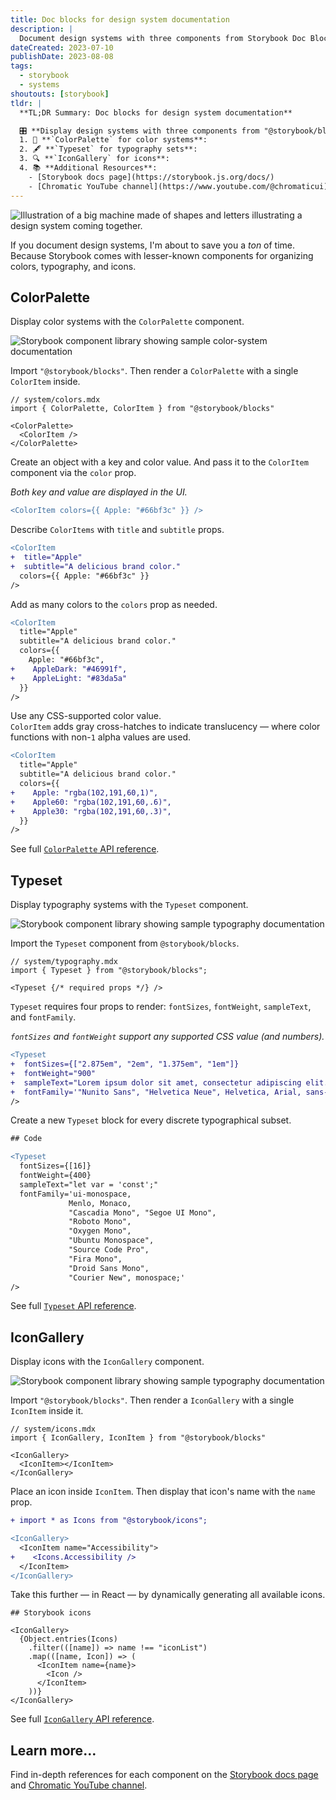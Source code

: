 ```yaml
---
title: Doc blocks for design system documentation
description: |
  Document design systems with three components from Storybook Doc Blocks
dateCreated: 2023-07-10
publishDate: 2023-08-08
tags:
  - storybook
  - systems
shoutouts: [storybook]
tldr: |
  **TL;DR Summary: Doc blocks for design system documentation**

  🎛️ **Display design systems with three components from "@storybook/blocks"**
  1. 🎨 **`ColorPalette` for color systems**:
  2. 🖋️ **`Typeset` for typography sets**:
  3. 🔍 **`IconGallery` for icons**:
  4. 📚 **Additional Resources**:
    - [Storybook docs page](https://storybook.js.org/docs/)
    - [Chromatic YouTube channel](https://www.youtube.com/@chromaticui).
---
```


![Illustration of a big machine made of shapes and letters illustrating a design system coming together.](./storybook-doc-blocks-for-design-system-documentation/storybook-doc-blocks-for-design-system-documentation_cover.png)

If you document design systems, I'm about to save you a _ton_ of time.
Because Storybook comes with lesser-known components for organizing colors, typography, and icons.

## ColorPalette

Display color systems with the `ColorPalette` component.

![Storybook component library showing sample color-system documentation](./storybook-doc-blocks-for-design-system-documentation/storybook-doc-blocks-for-design-system-documentation_color-palette-example.png)

Import `"@storybook/blocks"`.
Then render a `ColorPalette` with a single `ColorItem` inside.

```mdx
// system/colors.mdx
import { ColorPalette, ColorItem } from "@storybook/blocks"

<ColorPalette>
  <ColorItem />
</ColorPalette>
```

Create an object with a key and color value.
And pass it to the `ColorItem` component via the `color` prop.

_Both key and value are displayed in the UI._

```diff lang="mdx" ins=/colors={.+}/
<ColorItem colors={{ Apple: "#66bf3c" }} />
```

Describe `ColorItems` with `title` and `subtitle` props.

```diff lang="mdx"
<ColorItem
+  title="Apple"
+  subtitle="A delicious brand color."
  colors={{ Apple: "#66bf3c" }}
/>
```

Add as many colors to the `colors` prop as needed.

```diff lang="mdx"
<ColorItem
  title="Apple"
  subtitle="A delicious brand color."
  colors={{
    Apple: "#66bf3c",
+    AppleDark: "#46991f",
+    AppleLight: "#83da5a"
  }}
/>
```

Use any CSS-supported color value.  
`ColorItem` adds gray cross-hatches to indicate translucency — where color functions with non-`1` alpha values are used.

```diff lang="mdx"
<ColorItem
  title="Apple"
  subtitle="A delicious brand color."
  colors={{
+    Apple: "rgba(102,191,60,1)",
+    Apple60: "rgba(102,191,60,.6)",
+    Apple30: "rgba(102,191,60,.3)",
  }}
/>
```

See full [`ColorPalette` API reference](https://storybook.js.org/docs/react/api/doc-block-colorpalette).

## Typeset

Display typography systems with the `Typeset` component.

![Storybook component library showing sample typography documentation](./storybook-doc-blocks-for-design-system-documentation/storybook-doc-blocks-for-design-system-documentation_typography-example.png)

Import the `Typeset` component from `@storybook/blocks`.

```mdx
// system/typography.mdx
import { Typeset } from "@storybook/blocks";

<Typeset {/* required props */} />
```

`Typeset` requires four props to render: `fontSizes`, `fontWeight`, `sampleText`, and `fontFamily`.

_`fontSizes` and `fontWeight` support any supported CSS value (and numbers)._

```diff lang="mdx"
<Typeset
+  fontSizes={["2.875em", "2em", "1.375em", "1em"]}
+  fontWeight="900"
+  sampleText="Lorem ipsum dolor sit amet, consectetur adipiscing elit."
+  fontFamily='"Nunito Sans", "Helvetica Neue", Helvetica, Arial, sans-serif'
/>
```

Create a new `Typeset` block for every discrete typographical subset.

```diff lang="mdx"
## Code

<Typeset
  fontSizes={[16]}
  fontWeight={400}
  sampleText="let var = 'const';"
  fontFamily='ui-monospace,
             Menlo, Monaco,
             "Cascadia Mono", "Segoe UI Mono",
             "Roboto Mono",
             "Oxygen Mono",
             "Ubuntu Monospace",
             "Source Code Pro",
             "Fira Mono",
             "Droid Sans Mono",
             "Courier New", monospace;'
/>
```

See full [`Typeset` API reference](https://storybook.js.org/docs/react/api/doc-block-typeset).

## IconGallery

Display icons with the `IconGallery` component.

![Storybook component library showing sample typography documentation](./storybook-doc-blocks-for-design-system-documentation/storybook-doc-blocks-for-design-system-documentation_icon-gallery-example.png)

Import `"@storybook/blocks"`.
Then render a `IconGallery` with a single `IconItem` inside it.

```mdx
// system/icons.mdx
import { IconGallery, IconItem } from "@storybook/blocks"

<IconGallery>
  <IconItem></IconItem>
</IconGallery>
```

Place an icon inside `IconItem`.
Then display that icon's name with the `name` prop.

<!-- prettier-ignore -->
```diff lang="mdx" ins=/ name=".+"/
+ import * as Icons from "@storybook/icons";

<IconGallery>
  <IconItem name="Accessibility">
+    <Icons.Accessibility />
  </IconItem>
</IconGallery>
```

Take this further — in React — by dynamically generating all available icons.

```mdx {4-10}
## Storybook icons

<IconGallery>
  {Object.entries(Icons)
    .filter(([name]) => name !== "iconList")
    .map(([name, Icon]) => (
      <IconItem name={name}>
        <Icon />
      </IconItem>
    ))}
</IconGallery>
```

See full [`IconGallery` API reference](https://storybook.js.org/docs/react/api/doc-block-icongallery).

## Learn more…

Find in-depth references for each component on the [Storybook docs page](https://storybook.js.org/docs/) and [Chromatic YouTube channel](https://www.youtube.com/@chromaticui).
